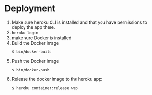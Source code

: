 # Deployment

1. Make sure heroku CLI is installed and that you have permissions to
   deploy the app there.
1. `heroku login`
1. make sure Docker is installed
1. Build the Docker image
    ```
    $ bin/docker-build
    ```
1. Push the Docker image
    ```
    $ bin/docker-push
    ```
1. Release the docker image to the heroku app:
    ```
    $ heroku container:release web
    ```
